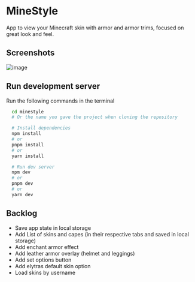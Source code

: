 # MineStyle

App to view your Minecraft skin with armor and armor trims, focused on great look and feel.

## Screenshots

![image](https://github.com/user-attachments/assets/f707ab87-cfbf-40d7-8fc0-6a453618e1ac)

## Run development server

Run the following commands in the terminal

```bash
  cd minestyle
  # Or the name you gave the project when cloning the repository

  # Install dependencies
  npm install
  # or
  pnpm install
  # or
  yarn install

  # Run dev server
  npm dev
  # or
  pnpm dev
  # or
  yarn dev
```

## Backlog

* Save app state in local storage
* Add List of skins and capes (in their respective tabs and saved in local storage)
* Add enchant armor effect
* Add leather armor overlay (helmet and leggings)
* Add set options button
* Add elytras default skin option
* Load skins by username
